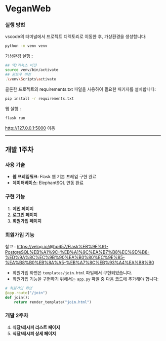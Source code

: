 # VeganWeb

### 실행 방법
vscode의 터미널에서 프로젝트 디렉토리로 이동한 후, 가상환경을 생성합니다:

```bash
python -m venv venv
```

가상환경 실행 : 
```bash
## 맥/리눅스 버전
source venv/bin/activate
## 윈도우 버전
.\venv\Scripts\activate
```

클론한 프로젝트의 requirements.txt 파일을 사용하여 필요한 패키지를 설치합니다:
```bash : 
pip install -r requirements.txt
```

웹 실행 : 
```bash
flask run
```

http://127.0.0.1:5000 이동

<hr>

## 개발 1주차

### 사용 기술
- **웹 프레임워크**: Flask 웹 기본 프레임 구현 완료
- **데이터베이스**: ElephantSQL 연동 완료

### 구현 기능
1. **메인 페이지**
2. **로그인 페이지**
3. **회원가입 페이지**

### 회원가입 기능
참고 : https://velog.io/@hp657/Flask%EB%9E%91-PostgreSQL%EB%A1%9C-%EB%A1%9C%EA%B7%B8%EC%9D%B8-%ED%9A%8C%EC%9B%90%EA%B0%80%EC%9E%85-%EA%B8%B0%EB%8A%A5-%EB%A7%8C%EB%93%A4%EA%B8%B0 
- 회원가입 화면은 `templates/join.html` 파일에서 구현되었습니다.
- 회원가입 기능을 구현하기 위해서는 `app.py` 파일 중 다음 코드에 추가해야 합니다:

```python
# 회원가입 화면
@app.route("/join")
def join():
    return render_template("join.html")
```

### 개발 2주차
4. **식당/레시피 리스트 페이지**
5. **식당/레시피 상세 페이지**